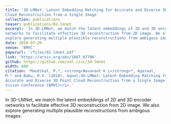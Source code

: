 ```yaml
---
title: '3D-LMNet: Latent Embedding Matching for Accurate and Diverse 3D Point
Cloud Reconstruction from a Single Image'
collection: publications
teaser: publications/02-lmnet
excerpt: 'In 3D-LMNet, we match the latent embeddings of 2D and 3D encoder
networks to facilitate effective 3D reconstruction from 2D image. We also
explore generating multiple plausible reconstructions from ambigous images.'
date: 2018-07-20
venue: 'BMVC'
paperurl: '/files/02-lmnet.pdf'
link: 'https://arxiv.org/abs/1807.07796'
github: https://github.com/val-iisc/3d-lmnet
width: 600
citation: 'Mandikal, P.*, <strong>Navaneet K L</strong>*, Agarwal,
M.* and Babu, R.V. (2018). &quot;3D-LMNet: Latent Embedding Matching for
Accurate and Diverse 3D Point Cloud Reconstruction from a Single Image.&quot; <i> British Machine
Vision Conference (BMVC)</i>.'
---
```

In 3D-LMNet, we match the latent embeddings of 2D and 3D encoder
networks to facilitate effective 3D reconstruction from 2D image. We also
explore generating multiple plausible reconstructions from ambigous images.

[<i class="fas fa-fw fa-file-pdf zoom"></i>](http://klnavaneet.github.io/files/02-lmnet.pdf)
[<i class="fab fa-github"></i>](https://github.com/val-iisc/3d-lmnet)
